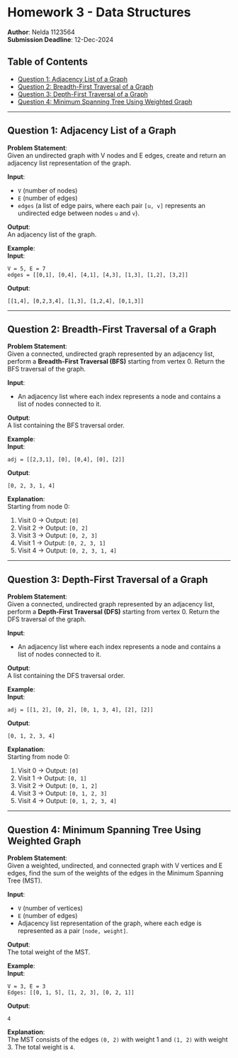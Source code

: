 # Homework 3 - Data Structures

**Author**: Nelda 1123564  
**Submission Deadline**: 12-Dec-2024  

## Table of Contents
- [Question 1: Adjacency List of a Graph](#question-1-adjacency-list-of-a-graph)
- [Question 2: Breadth-First Traversal of a Graph](#question-2-breadth-first-traversal-of-a-graph)
- [Question 3: Depth-First Traversal of a Graph](#question-3-depth-first-traversal-of-a-graph)
- [Question 4: Minimum Spanning Tree Using Weighted Graph](#question-4-minimum-spanning-tree-using-weighted-graph)

---

## Question 1: Adjacency List of a Graph
**Problem Statement**:  
Given an undirected graph with V nodes and E edges, create and return an adjacency list representation of the graph.  

**Input**:  
- `V` (number of nodes)  
- `E` (number of edges)  
- `edges` (a list of edge pairs, where each pair `[u, v]` represents an undirected edge between nodes `u` and `v`).  

**Output**:  
An adjacency list of the graph.  

**Example**:  
**Input**:  
```
V = 5, E = 7  
edges = [[0,1], [0,4], [4,1], [4,3], [1,3], [1,2], [3,2]]
```  
**Output**:  
```
[[1,4], [0,2,3,4], [1,3], [1,2,4], [0,1,3]]
```

---

## Question 2: Breadth-First Traversal of a Graph
**Problem Statement**:  
Given a connected, undirected graph represented by an adjacency list, perform a **Breadth-First Traversal (BFS)** starting from vertex 0. Return the BFS traversal of the graph.  

**Input**:  
- An adjacency list where each index represents a node and contains a list of nodes connected to it.  

**Output**:  
A list containing the BFS traversal order.  

**Example**:  
**Input**:  
```
adj = [[2,3,1], [0], [0,4], [0], [2]]
```  
**Output**:  
```
[0, 2, 3, 1, 4]
```  
**Explanation**:  
Starting from node 0:  
1. Visit 0 → Output: `[0]`  
2. Visit 2 → Output: `[0, 2]`  
3. Visit 3 → Output: `[0, 2, 3]`  
4. Visit 1 → Output: `[0, 2, 3, 1]`  
5. Visit 4 → Output: `[0, 2, 3, 1, 4]`  

---

## Question 3: Depth-First Traversal of a Graph
**Problem Statement**:  
Given a connected, undirected graph represented by an adjacency list, perform a **Depth-First Traversal (DFS)** starting from vertex 0. Return the DFS traversal of the graph.  

**Input**:  
- An adjacency list where each index represents a node and contains a list of nodes connected to it.  

**Output**:  
A list containing the DFS traversal order.  

**Example**:  
**Input**:  
```
adj = [[1, 2], [0, 2], [0, 1, 3, 4], [2], [2]]
```  
**Output**:  
```
[0, 1, 2, 3, 4]
```  
**Explanation**:  
Starting from node 0:  
1. Visit 0 → Output: `[0]`  
2. Visit 1 → Output: `[0, 1]`  
3. Visit 2 → Output: `[0, 1, 2]`  
4. Visit 3 → Output: `[0, 1, 2, 3]`  
5. Visit 4 → Output: `[0, 1, 2, 3, 4]`  

---

## Question 4: Minimum Spanning Tree Using Weighted Graph
**Problem Statement**:  
Given a weighted, undirected, and connected graph with V vertices and E edges, find the sum of the weights of the edges in the Minimum Spanning Tree (MST).  

**Input**:  
- `V` (number of vertices)  
- `E` (number of edges)  
- Adjacency list representation of the graph, where each edge is represented as a pair `[node, weight]`.  

**Output**:  
The total weight of the MST.  

**Example**:  
**Input**:  
```
V = 3, E = 3  
Edges: [[0, 1, 5], [1, 2, 3], [0, 2, 1]]
```  
**Output**:  
```
4
```  
**Explanation**:  
The MST consists of the edges `(0, 2)` with weight 1 and `(1, 2)` with weight 3. The total weight is `4`.  

